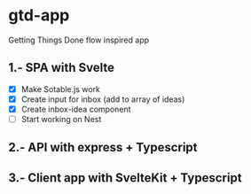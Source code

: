 # gtd-app
Getting Things Done flow inspired app

## 1.- SPA with Svelte
- [x] Make Sotable.js work
- [x] Create input for inbox (add to array of ideas)
- [x] Create inbox-idea component
- [ ] Start working on Nest

## 2.- API with express + Typescript


## 3.- Client app with SvelteKit + Typescript

